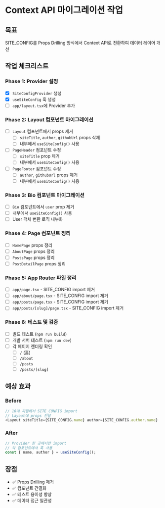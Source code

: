 # Context API 마이그레이션 작업

## 목표
SITE_CONFIG를 Props Drilling 방식에서 Context API로 전환하여 데이터 레이어 개선

## 작업 체크리스트

### Phase 1: Provider 설정
- [x] `SiteConfigProvider` 생성
- [x] `useSiteConfig` 훅 생성
- [ ] `app/layout.tsx`에 Provider 추가

### Phase 2: Layout 컴포넌트 마이그레이션
- [ ] `Layout` 컴포넌트에서 props 제거
  - [ ] `siteTitle`, `author`, `githubUrl` props 삭제
  - [ ] 내부에서 `useSiteConfig()` 사용
- [ ] `PageHeader` 컴포넌트 수정
  - [ ] `siteTitle` prop 제거
  - [ ] 내부에서 `useSiteConfig()` 사용
- [ ] `PageFooter` 컴포넌트 수정
  - [ ] `author`, `githubUrl` props 제거
  - [ ] 내부에서 `useSiteConfig()` 사용

### Phase 3: Bio 컴포넌트 마이그레이션
- [ ] `Bio` 컴포넌트에서 `user` prop 제거
- [ ] 내부에서 `useSiteConfig()` 사용
- [ ] User 객체 변환 로직 내부화

### Phase 4: Page 컴포넌트 정리
- [ ] `HomePage` props 정리
- [ ] `AboutPage` props 정리
- [ ] `PostsPage` props 정리
- [ ] `PostDetailPage` props 정리

### Phase 5: App Router 파일 정리
- [ ] `app/page.tsx` - SITE_CONFIG import 제거
- [ ] `app/about/page.tsx` - SITE_CONFIG import 제거
- [ ] `app/posts/page.tsx` - SITE_CONFIG import 제거
- [ ] `app/posts/[slug]/page.tsx` - SITE_CONFIG import 제거

### Phase 6: 테스트 및 검증
- [ ] 빌드 테스트 (`npm run build`)
- [ ] 개발 서버 테스트 (`npm run dev`)
- [ ] 각 페이지 렌더링 확인
  - [ ] `/` (홈)
  - [ ] `/about`
  - [ ] `/posts`
  - [ ] `/posts/[slug]`

## 예상 효과

### Before
```typescript
// 10개 파일에서 SITE_CONFIG import
// Layout에 props 전달
<Layout siteTitle={SITE_CONFIG.name} author={SITE_CONFIG.author.name} ...>
```

### After
```typescript
// Provider 한 곳에서만 import
// 각 컴포넌트에서 훅 사용
const { name, author } = useSiteConfig();
```

## 장점
- ✅ Props Drilling 제거
- ✅ 컴포넌트 간결화
- ✅ 테스트 용이성 향상
- ✅ 데이터 접근 일관성
